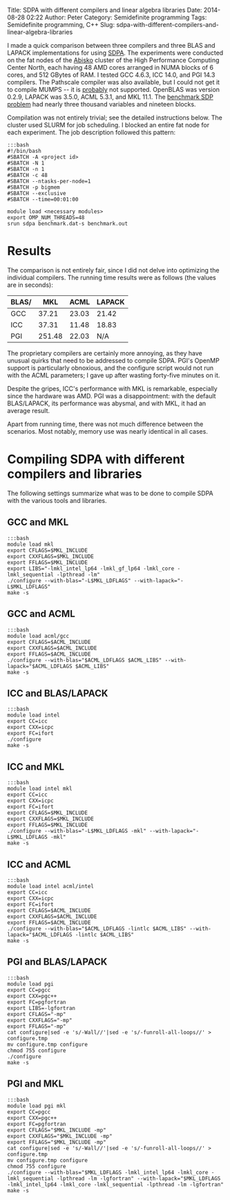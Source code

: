 Title: SDPA with different compilers and linear algebra libraries
Date: 2014-08-28 02:22
Author: Peter
Category: Semidefinite programming
Tags: Semidefinite programming, C++
Slug: sdpa-with-different-compilers-and-linear-algebra-libraries

I made a quick comparison between three compilers and three BLAS and
LAPACK implementations for using [SDPA](http://sdpa.sourceforge.net/).
The experiments were conducted on the fat nodes of the
[Abisko](http://www.hpc2n.umu.se/resources/abisko/cpuarch) cluster of
the High Performance Computing Center North, each having 48 AMD cores
arranged in NUMA blocks of 6 cores, and 512 GBytes of RAM. I tested GCC
4.6.3, ICC 14.0, and PGI 14.3 compilers. The Pathscale compiler was also
available, but I could not get it to compile MUMPS -- it is
[probably](https://www.olcf.ornl.gov/kb_articles/software-tpsl/) not
supported. OpenBLAS was version 0.2.9, LAPACK was 3.5.0, ACML 5.3.1, and
MKL 11.1. The [benchmark SDP problem](http://peterwittek.com/files/benchmark.dat-s) had nearly three
thousand variables and nineteen blocks.

Compilation was not entirely trivial; see the detailed instructions
below. The cluster used SLURM for job scheduling. I blocked an entire
fat node for each experiment. The job description followed this pattern:

    :::bash
    #!/bin/bash
    #SBATCH -A <project id>
    #SBATCH -N 1
    #SBATCH -n 1
    #SBATCH -c 48
    #SBATCH --ntasks-per-node=1
    #SBATCH -p bigmem
    #SBATCH --exclusive
    #SBATCH --time=00:01:00

    module load <necessary modules>
    export OMP_NUM_THREADS=48
    srun sdpa benchmark.dat-s benchmark.out

Results
=======

The comparison is not entirely fair, since I did not delve into
optimizing the individual compilers. The running time results were as
follows (the values are in seconds):

|BLAS/|MKL|ACML|LAPACK
------------------|------------------|------------------|------------------
|GCC|37.21|23.03|21.42
|ICC|37.31|11.48|18.83
|PGI|251.48|22.03|N/A

The proprietary compilers are certainly more annoying, as they have
unusual quirks that need to be addressed to compile SDPA. PGI's OpenMP
support is particularly obnoxious, and the configure script would not
run with the ACML parameters; I gave up after wasting forty-five minutes
on it.

Despite the gripes, ICC's performance with MKL is remarkable, especially
since the hardware was AMD. PGI was a disappointment: with the default
BLAS/LAPACK, its performance was abysmal, and with MKL, it had an
average result.

Apart from running time, there was not much difference between the
scenarios. Most notably, memory use was nearly identical in all cases.

Compiling SDPA with different compilers and libraries
=====================================================

The following settings summarize what was to be done to compile SDPA
with the various tools and libraries.

GCC and MKL
-----------
    
    :::bash
    module load mkl
    export CFLAGS=$MKL_INCLUDE
    export CXXFLAGS=$MKL_INCLUDE
    export FFLAGS=$MKL_INCLUDE
    export LIBS="-lmkl_intel_lp64 -lmkl_gf_lp64 -lmkl_core -lmkl_sequential -lpthread -lm"
    ./configure --with-blas="-L$MKL_LDFLAGS" --with-lapack="-L$MKL_LDFLAGS"
    make -s

GCC and ACML
------------

    :::bash
    module load acml/gcc
    export CFLAGS=$ACML_INCLUDE
    export CXXFLAGS=$ACML_INCLUDE
    export FFLAGS=$ACML_INCLUDE
    ./configure --with-blas="$ACML_LDFLAGS $ACML_LIBS" --with-lapack="$ACML_LDFLAGS $ACML_LIBS"
    make -s

ICC and BLAS/LAPACK
-------------------

    :::bash
    module load intel
    export CC=icc
    export CXX=icpc
    export FC=ifort
    ./configure
    make -s

ICC and MKL
-----------

    :::bash
    module load intel mkl
    export CC=icc
    export CXX=icpc
    export FC=ifort
    export CFLAGS=$MKL_INCLUDE
    export CXXFLAGS=$MKL_INCLUDE
    export FFLAGS=$MKL_INCLUDE
    ./configure --with-blas="-L$MKL_LDFLAGS -mkl" --with-lapack="-L$MKL_LDFLAGS -mkl"
    make -s

ICC and ACML
------------

    :::bash
    module load intel acml/intel
    export CC=icc
    export CXX=icpc
    export FC=ifort
    export CFLAGS=$ACML_INCLUDE
    export CXXFLAGS=$ACML_INCLUDE
    export FFLAGS=$ACML_INCLUDE
    ./configure --with-blas="$ACML_LDFLAGS -lintlc $ACML_LIBS" --with-lapack="$ACML_LDFLAGS -lintlc $ACML_LIBS"
    make -s

PGI and BLAS/LAPACK
-------------------

    :::bash
    module load pgi
    export CC=pgcc
    export CXX=pgc++
    export FC=pgfortran
    export LIBS=-lgfortran 
    export CFLAGS="-mp"
    export CXXFLAGS="-mp"
    export FFLAGS="-mp"
    cat configure|sed -e 's/-Wall//'|sed -e 's/-funroll-all-loops//' > configure.tmp
    mv configure.tmp configure
    chmod 755 configure
    ./configure
    make -s

PGI and MKL
-----------

    :::bash
    module load pgi mkl
    export CC=pgcc
    export CXX=pgc++
    export FC=pgfortran
    export CFLAGS="$MKL_INCLUDE -mp"
    export CXXFLAGS="$MKL_INCLUDE -mp"
    export FFLAGS="$MKL_INCLUDE -mp"
    cat configure|sed -e 's/-Wall//'|sed -e 's/-funroll-all-loops//' > configure.tmp
    mv configure.tmp configure
    chmod 755 configure
    ./configure --with-blas="$MKL_LDFLAGS -lmkl_intel_lp64 -lmkl_core -lmkl_sequential -lpthread -lm -lgfortran" --with-lapack="$MKL_LDFLAGS -lmkl_intel_lp64 -lmkl_core -lmkl_sequential -lpthread -lm -lgfortran"
    make -s
